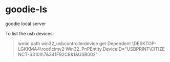 # goodie-ls
goodie local server

To list the usb devices:
> wmic path win32_usbcontrollerdevice get Dependent
\\DESKTOP-LGKKMA4\root\cimv2:Win32_PnPEntity.DeviceID="USBPRINT\CITIZENCT-S310II\7&341F92C8&1&USB002"


